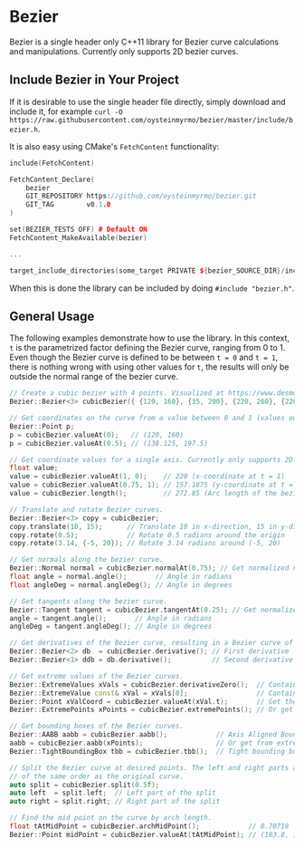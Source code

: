 # Bezier

Bezier is a single header only C++11 library for Bezier curve calculations and manipulations. Currently only supports 2D bezier curves.

## Include Bezier in Your Project

If it is desirable to use the single header file directly, simply download and include it, for example `curl -O https://raw.githubusercontent.com/oysteinmyrmo/bezier/master/include/bezier.h`.

It is also easy using CMake's `FetchContent` functionality:

```c++
include(FetchContent)

FetchContent_Declare(
    bezier
    GIT_REPOSITORY https://github.com/oysteinmyrmo/bezier.git
    GIT_TAG        v0.1.0
)

set(BEZIER_TESTS OFF) # Default ON
FetchContent_MakeAvailable(bezier)

...

target_include_directories(some_target PRIVATE ${bezier_SOURCE_DIR}/include)
```

When this is done the library can be included by doing `#include "bezier.h"`.

## General Usage

The following examples demonstrate how to use the library. In this context, `t` is the parametrized factor defining the Bezier curve, ranging from 0 to 1. Even though the Bezier curve is defined to be between `t = 0` and `t = 1`, there is nothing wrong with using other values for `t`, the results will only be outside the normal range of the bezier curve.

```c++
// Create a cubic bezier with 4 points. Visualized at https://www.desmos.com/calculator/fivneeogmh
Bezier::Bezier<3> cubicBezier({ {120, 160}, {35, 200}, {220, 260}, {220, 40} });

// Get coordinates on the curve from a value between 0 and 1 (values outside this range are also valid because of the way bezier curves are defined).
Bezier::Point p;
p = cubicBezier.valueAt(0);   // (120, 160)
p = cubicBezier.valueAt(0.5); // (138.125, 197.5)

// Get coordinate values for a single axis. Currently only supports 2D.
float value;
value = cubicBezier.valueAt(1, 0);    // 220 (x-coordinate at t = 1)
value = cubicBezier.valueAt(0.75, 1); // 157.1875 (y-coordinate at t = 0.75)
value = cubicBezier.length();         // 272.85 (Arc length of the bezier curve)

// Translate and rotate Bezier curves.
Bezier::Bezier<3> copy = cubicBezier;
copy.translate(10, 15);      // Translate 10 in x-direction, 15 in y-direction
copy.rotate(0.5);            // Rotate 0.5 radians around the origin
copy.rotate(3.14, {-5, 20}); // Rotate 3.14 radians around (-5, 20)

// Get normals along the bezier curve.
Bezier::Normal normal = cubicBezier.normalAt(0.75); // Get normalized normal at t = 0.75. Add false as second argument to disable normalization.
float angle = normal.angle();       // Angle in radians
float angleDeg = normal.angleDeg(); // Angle in degrees

// Get tangents along the bezier curve.
Bezier::Tangent tangent = cubicBezier.tangentAt(0.25); // Get normalized tangent at t = 0.25. Add false as second argument to disable normalization.
angle = tangent.angle();       // Angle in radians
angleDeg = tangent.angleDeg(); // Angle in degrees

// Get derivatives of the Bezier curve, resulting in a Bezier curve of one order less.
Bezier::Bezier<2> db  = cubicBezier.derivative(); // First derivative
Bezier::Bezier<1> ddb = db.derivative();          // Second derivative

// Get extreme values of the Bezier curves.
Bezier::ExtremeValues xVals = cubicBezier.derivativeZero();  // Contains 3 extreme value locations: t = 0.186811984, t = 1.0 and t = 0.437850952
Bezier::ExtremeValue const& xVal = xVals[0];                 // Contains t value and axis for the first extreme value
Bezier::Point xValCoord = cubicBezier.valueAt(xVal.t);       // Get the coordinates for the first extreme value (97.6645355, 182.55565)
Bezier::ExtremePoints xPoints = cubicBezier.extremePoints(); // Or get all the extreme points directly (includes 0 and 1)

// Get bounding boxes of the Bezier curves.
Bezier::AABB aabb = cubicBezier.aabb();            // Axis Aligned Bounding Box
aabb = cubicBezier.aabb(xPoints);                  // Or get from extreme points (if you already have them) to reduce calculation time
Bezier::TightBoundingBox tbb = cubicBezier.tbb();  // Tight bounding box

// Split the Bezier curve at desired points. The left and right parts are new bezier curves
// of the same order as the original curve.
auto split = cubicBezier.split(0.5f);
auto left  = split.left;  // Left part of the split
auto right = split.right; // Right part of the split

// Find the mid point on the curve by arch length.
float tAtMidPoint = cubicBezier.archMidPoint();            // 0.70718
Bezier::Point midPoint = cubicBezier.valueAt(tAtMidPoint); // (183.8, 168.8)
```


